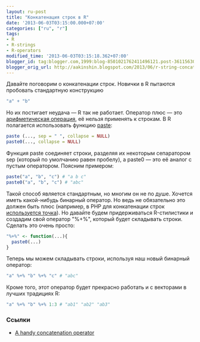 ```yaml
---
layout: ru-post
title: "Конкатенация строк в R"
date: '2013-06-03T03:15:00.000+07:00'
categories: ["ru", "r"]
tags:
- R
- R-strings
- R-operators
modified_time: '2013-06-03T03:15:18.362+07:00'
blogger_id: tag:blogger.com,1999:blog-8501021762411496121.post-3611563057161151608
blogger_orig_url: http://aakinshin.blogspot.com/2013/06/r-string-concatenation.html
---
```


Давайте поговорим о конкатенации строк. Новички в R пытаются пробовать стандартную конструкцию

``` r
"a" + "b"
```

Но их постигает неудача — R так не работает. Оператор плюс — это [арифметическая операция](http://stat.ethz.ch/R-manual/R-patched/library/base/html/Arithmetic.html), её нельзя применять к строкам. В R полагается использовать функцию [paste](http://stat.ethz.ch/R-manual/R-patched/library/base/html/paste.html):

``` r
paste (..., sep = " ", collapse = NULL)
paste0(..., collapse = NULL)
```

<!--more-->

Функция paste соединяет строки, разделяя их некоторым сепаратором sep (который по умолчанию равен пробелу), а paste0 — это её аналог с пустым оператором. Поясним примером:

``` r
paste("a", "b", "c") # "a b c"
paste0("a", "b", "c") # "abc"
```

Такой способ является стандартным, но многим он не по душе. Хочется иметь какой-нибудь бинарный оператор. Но ведь не обязательно это должен быть плюс (например, в PHP для конкатенации строк [используется точка](http://php.net/manual/ru/language.operators.string.php)). Но давайте будем придерживаться R-стилистики и создадим свой оператор "%+%", который будет складывать строки. Сделать это очень просто:

``` r
"%+%" <- function(...){
  paste0(...)
}
```

Теперь мы можем складывать строки, используя наш новый бинарный оператор:

``` r
"a" %+% "b" %+% "c" # "abc"
```

Кроме того, этот оператор будет прекрасно работать и с векторами в лучших традициях R:

``` r
"a" %+% "b" %+% 1:3 # "ab1" "ab2" "ab3"
```

### Ссылки

* [A handy concatenation operator](http://ctszkin.com/2013/02/12/a-handy-concatenatio-operator/)